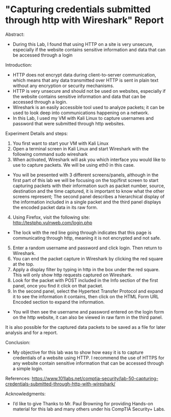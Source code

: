 # "Capturing credentials submitted through http with Wireshark" Report

Abstract:
-	During this Lab, I found that using HTTP on a site is very unsecure, especially if the website contains sensitive information and data that can be accessed through a login

Introduction:
-	HTTP does not encrypt data during client-to-server communication, which means that any data transmitted over HTTP is sent in plain text without any encryption or security mechanisms.
-	HTTP is very unsecure and should not be used on websites, especially if the website contains sensitive information and data that can be accessed through a login.
-	Wireshark is an easily accessible tool used to analyze packets; it can be used to look deep into communications happening on a network. 
-	In this Lab, I used my VM with Kali Linux to capture usernames and password that were submitted through http websites.

Experiment Details and steps:
1.	You first want to start your VM with Kali Linux 
2.	Open a terminal screen in Kali Linux and start Wireshark with the following command sudo wireshark
3.	When activated, Wireshark will ask you which interface you would like to use to capture packets. We will be using eth0 in this case.
-	You will be presented with 3 different screens/panels, although in the first part of this lab we will be focusing on the top/first screen to start capturing packets with their information such as packet number, source, destination and the time captured, it is important to know what the other screens represent; The second panel describes a hierarchical display of the information included in a single packet and the third panel displays the encoded packet data in its raw form.
4.	Using Firefox, visit the following site: http://testphp.vulnweb.com/login.php
-	The lock with the red line going through indicates that this page is communicating through http, meaning it is not encrypted and not safe.
5.	Enter a random username and password and click login. Then return to Wireshark. 
6.	You can end the packet capture in Wireshark by clicking the red square at the top. 
7.	Apply a display filter by typing in http in the box under the red square. This will only show http requests captured on Wireshark. 
8.	Look for the packet with POST included in the Info section of the first panel, once you find it click on that packet. 
9.	In the second panel, select the Hypertext Transfer Protocol and expand it to see the information it contains, then click on the HTML Form URL Encoded section to expand the information.
-	You will then see the username and password entered on the login form on the http website, it can also be viewed in raw farm in the third panel.

It is also possible for the captured data packets to be saved as a file for later analysis and for a report.


Conclusion:
-	My objective for this lab was to show how easy it is to capture credentials of a website using HTTP. I recommend the use of HTTPS for any website contain sensitive information that can be accessed through a simple login.

References:
https://www.101labs.net/comptia-security/lab-50-capturing-credentials-submitted-through-http-with-wireshark/ 

Acknowledgments:
-	I’d like to give Thanks to Mr. Paul Browning for providing Hands-on material for this lab and many others under his CompTIA Security+ Labs.

